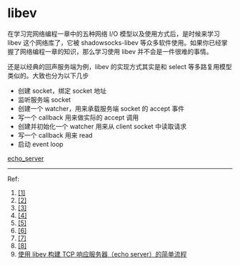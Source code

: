 # libev

在学习完网络编程一章中的五种网络 I/O 模型以及使用方式后，是时候来学习 libev 这个网络库了，它被 shadowsocks-libev 等众多软件使用。如果你已经掌握了网络编程一章的知识，那么学习使用 libev 并不会是一件很难的事情。

还是以经典的回声服务端为例，libev 的实现方式其实是和 select 等多路复用模型类似的。大致也分为以下几步

- 创建 socket，绑定 socket 地址
- 监听服务端 socket
- 创建一个 watcher，用来承载服务端 socket 的 accept 事件
- 写一个 callback 用来做实际的 accept 调用
- 创建并初始化一个 watcher 用来从 client socket 中读取请求
- 写一个 callback 用来 read
- 启动 event loop

[echo_server](../src/libev/echo_server.c ':include')

---

Ref:

1. [[1]](https://luohaha.github.io/Chinese-uvbook/source/basics_of_libuv.html)
2. [[2]](https://blog.csdn.net/drdairen/article/details/53694550)
3. [[3]](https://blog.csdn.net/drdairen/article/details/53746944)
4. [[4]](https://segmentfault.com/a/1190000003063859)
5. [[5]](https://www.itzhai.com/categories/%E7%BD%91%E7%BB%9C/)
6. [[6]](https://zhuanlan.zhihu.com/p/62682475)
7. [[7]](https://www.cnblogs.com/lsgxeva/p/11777459.html)
8. [[8]](https://my.oschina.net/u/917596/blog/176658)
9. [使用 libev 构建 TCP 响应服务器（echo server）的简单流程](https://segmentfault.com/a/1190000006691243)
